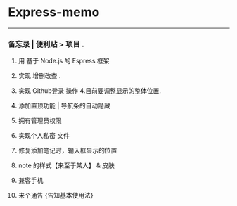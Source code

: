 # Express-memo

---

### 备忘录 | 便利贴 > 项目 .

1. 用 基于 Node.js 的 Espress 框架
2. 实现 增删改查 .
3. 实现 Github登录 操作
4.目前要调整显示的整体位置.
5. 添加置顶功能 | 导航条的自动隐藏

1. 拥有管理员权限
4. 实现个人私密 文件
6. 修复添加笔记时，输入框显示的位置
7. note 的样式【来至于某人】 & 皮肤
8.   兼容手机
9. 来个通告 {告知基本使用法}


